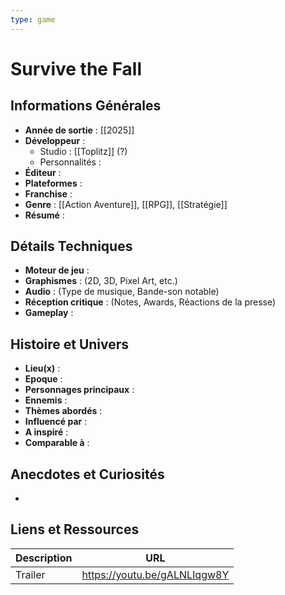 ```yaml
---
type: game
---
```


# Survive the Fall

## Informations Générales

- **Année de sortie** : [[2025]]
- **Développeur** : 
	- Studio : [[Toplitz]] (?)
	- Personnalités : 
- **Éditeur** : 
- **Plateformes** : 
- **Franchise** : 
- **Genre** : [[Action Aventure]], [[RPG]], [[Stratégie]]
- **Résumé** : 

## Détails Techniques
- **Moteur de jeu** : 
- **Graphismes** : (2D, 3D, Pixel Art, etc.)
- **Audio** : (Type de musique, Bande-son notable)
- **Réception critique** : (Notes, Awards, Réactions de la presse)
- **Gameplay** :

## Histoire et Univers
- **Lieu(x)** : 
- **Epoque** : 
- **Personnages principaux** : 
- **Ennemis** :
- **Thèmes abordés** : 
- **Influencé par** :
- **A inspiré** : 
- **Comparable à** :
## Anecdotes et Curiosités
- 
## Liens et Ressources

| Description | URL                          |
| ----------- | ---------------------------- |
| Trailer     | https://youtu.be/gALNLIqgw8Y |
